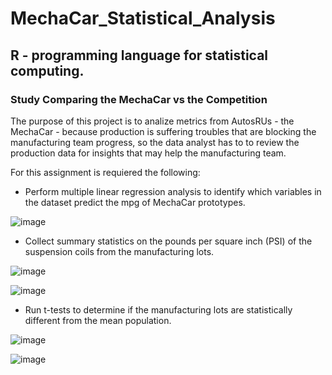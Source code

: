 # MechaCar_Statistical_Analysis
## R - programming language for statistical computing.

### Study Comparing the MechaCar vs the Competition

The purpose of this project is to analize metrics from AutosRUs - the MechaCar - because production is suffering troubles that are blocking the manufacturing team progress, so the data analyst has to to review the production data for insights that may help the manufacturing team.

For this assignment is requiered the following:

* Perform multiple linear regression analysis to identify which variables in the dataset predict the mpg of MechaCar prototypes.

![image](https://user-images.githubusercontent.com/95327338/162316426-35d43d75-b159-477a-8931-30f33ce020d2.png)

* Collect summary statistics on the pounds per square inch (PSI) of the suspension coils from the manufacturing lots.

![image](https://user-images.githubusercontent.com/95327338/162317302-1fc617fd-07d1-4011-bb97-ce21b49520e6.png)

![image](https://user-images.githubusercontent.com/95327338/162317502-001d3da4-27ce-41cb-9d42-d9841fc20e03.png)

* Run t-tests to determine if the manufacturing lots are statistically different from the mean population.

![image](https://user-images.githubusercontent.com/95327338/162318135-2d3cbef8-227b-4797-af24-e3928feb156b.png)

![image](https://user-images.githubusercontent.com/95327338/162318502-11df332b-83b8-40d8-a487-c5430aed5590.png)












